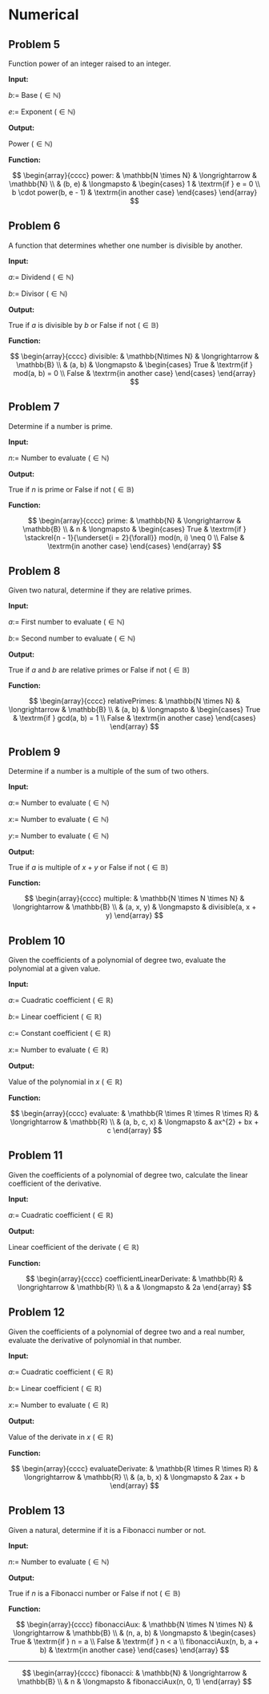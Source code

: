 # Numerical

## Problem 5

Function power of an integer raised to an integer.

**Input:**

$b:=$ Base $(\in \mathbb{N})$

$e:=$ Exponent $(\in \mathbb{N})$

**Output:**

Power $(\in \mathbb{N})$

**Function:**

$$
\begin{array}{cccc}
power: & \mathbb{N \times N} & \longrightarrow & \mathbb{N} \\
& (b, e) & \longmapsto &
\begin{cases}
1 & \textrm{if } e = 0 \\
b \cdot power(b, e - 1) & \textrm{in another case}
\end{cases}
\end{array}
$$

## Problem 6

A function that determines whether one number is divisible by another.

**Input:**

$a:=$ Dividend $(\in \mathbb{N})$

$b:=$ Divisor $(\in \mathbb{N})$

**Output:**

True if $a$ is divisible by $b$ or False if not $(\in \mathbb{B})$

**Function:**

$$
\begin{array}{cccc}
divisible: & \mathbb{N\times N} & \longrightarrow & \mathbb{B} \\
& (a, b) & \longmapsto & \begin{cases}
True & \textrm{if } mod(a, b) = 0 \\
False & \textrm{in another case}
\end{cases}
\end{array}
$$

## Problem 7

Determine if a number is prime.

**Input:**

$n:=$ Number to evaluate $(\in \mathbb{N})$

**Output:**

True if $n$ is prime or False if not $(\in \mathbb{B})$

**Function:**

$$
\begin{array}{cccc}
prime: & \mathbb{N} & \longrightarrow & \mathbb{B} \\
& n & \longmapsto & \begin{cases}
True & \textrm{if } \stackrel{n - 1}{\underset{i = 2}{\forall}} mod(n, i) \neq 0 \\
False & \textrm{in another case}
\end{cases}
\end{array}
$$

## Problem 8

Given two natural, determine if they are relative primes.

**Input:**

$a:=$ First number to evaluate $(\in \mathbb{N})$

$b:=$ Second number to evaluate $(\in \mathbb{N})$

**Output:**

True if $a$ and $b$ are relative primes or False if not $(\in \mathbb{B})$

**Function:**

$$
\begin{array}{cccc}
relativePrimes: & \mathbb{N \times N} & \longrightarrow & \mathbb{B} \\
& (a, b) & \longmapsto &
\begin{cases}
True & \textrm{if } gcd(a, b) = 1 \\
False & \textrm{in another case}
\end{cases}
\end{array}
$$

## Problem 9

Determine if a number is a multiple of the sum of two others.

**Input:**

$a:=$ Number to evaluate $(\in \mathbb{N})$

$x:=$ Number to evaluate $(\in \mathbb{N})$

$y:=$ Number to evaluate $(\in \mathbb{N})$

**Output:**

True if $a$ is multiple of $x + y$ or False if not $(\in \mathbb{B})$

**Function:**

$$
\begin{array}{cccc}
multiple: & \mathbb{N \times N \times N} & \longrightarrow & \mathbb{B} \\
& (a, x, y) & \longmapsto & divisible(a, x + y)
\end{array}
$$

## Problem 10

Given the coefficients of a polynomial of degree two, evaluate the polynomial at a given value.

**Input:**

$a:=$ Cuadratic coefficient $(\in \mathbb{R})$

$b:=$ Linear coefficient $(\in \mathbb{R})$

$c:=$ Constant coefficient $(\in \mathbb{R})$

$x:=$ Number to evaluate $(\in \mathbb{R})$

**Output:**

Value of the polynomial in $x$ $(\in \mathbb{R})$

**Function:**

$$
\begin{array}{cccc}
evaluate: & \mathbb{R \times R \times R \times R} & \longrightarrow & \mathbb{R} \\
& (a, b, c, x) & \longmapsto & ax^{2} + bx + c
\end{array}
$$

## Problem 11

Given the coefficients of a polynomial of degree two, calculate the linear coefficient of the derivative.

**Input:**

$a:=$ Cuadratic coefficient $(\in \mathbb{R})$

**Output:**

Linear coefficient of the derivate $(\in \mathbb{R})$

**Function:**

$$
\begin{array}{cccc}
coefficientLinearDerivate: & \mathbb{R} & \longrightarrow & \mathbb{R} \\
& a & \longmapsto & 2a
\end{array}
$$

## Problem 12

Given the coefficients of a polynomial of degree two and a real number, evaluate the derivative of polynomial in that number.

**Input:**

$a:=$ Cuadratic coefficient $(\in \mathbb{R})$

$b:=$ Linear coefficient $(\in \mathbb{R})$

$x:=$ Number to evaluate $(\in \mathbb{R})$

**Output:**

Value of the derivate in $x$ $(\in \mathbb{R})$

**Function:**

$$
\begin{array}{cccc}
evaluateDerivate: & \mathbb{R \times R \times R} & \longrightarrow & \mathbb{R} \\
& (a, b, x) & \longmapsto & 2ax + b
\end{array}
$$

## Problem 13

Given a natural, determine if it is a Fibonacci number or not.

**Input:**

$n:=$ Number to evaluate $(\in \mathbb{N})$

**Output:**

True if $n$ is a Fibonacci number or False if not $(\in \mathbb{B})$

**Function:**

$$
\begin{array}{cccc}
fibonacciAux: & \mathbb{N \times N \times N} & \longrightarrow & \mathbb{B} \\
& (n, a, b) & \longmapsto &
\begin{cases}
True & \textrm{if } n = a \\
False & \textrm{if } n < a \\
fibonacciAux(n, b, a + b) & \textrm{in another case}
\end{cases}
\end{array}
$$

---

$$
\begin{array}{cccc}
fibonacci: & \mathbb{N} & \longrightarrow & \mathbb{B} \\
& n & \longmapsto & fibonacciAux(n, 0, 1)
\end{array}
$$
